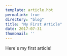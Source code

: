 ```yaml
---
template: article.hbt
permalink: true
directory: "blog"
title: "My First Article"
date: 2017-07-31
thumbnail: ''
---
```

Here's my first article!